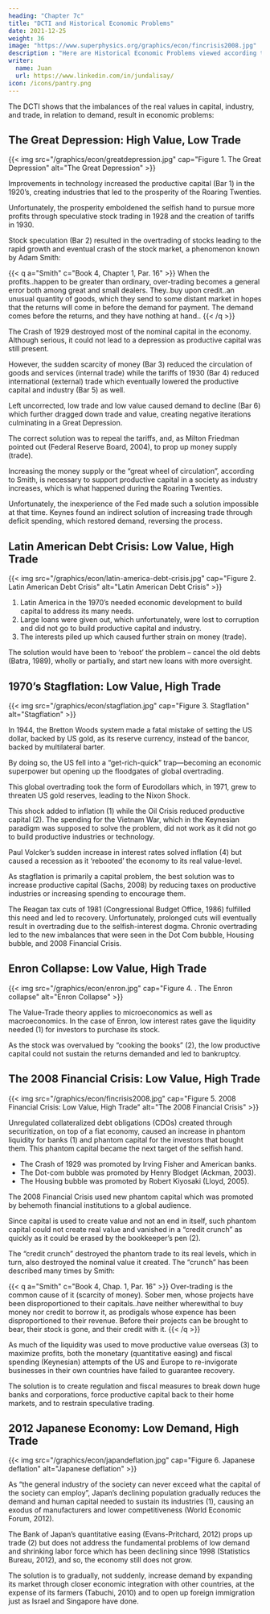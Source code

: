 ```yaml
---
heading: "Chapter 7c"
title: "DCTI and Historical Economic Problems"
date: 2021-12-25
weight: 36
image: "https://www.superphysics.org/graphics/econ/fincrisis2008.jpg"
description : "Here are Historical Economic Problems viewed according to the DCTI model"
writer:
  name: Juan
  url: https://www.linkedin.com/in/jundalisay/
icon: /icons/pantry.png
---
```



The DCTI shows that the imbalances of the real values in capital, industry, and trade, in relation to demand, result in economic problems:


## The Great Depression: High Value, Low Trade

{{< img src="/graphics/econ/greatdepression.jpg" cap="Figure 1. The Great Depression" alt="The Great Depression" >}}

Improvements in technology increased the productive capital (Bar 1) in the 1920’s, creating industries that led to the prosperity of the Roaring Twenties. 

Unfortunately, the prosperity emboldened the selfish hand to pursue more profits through speculative stock trading in 1928 and the creation of tariffs in 1930. 

Stock speculation (Bar 2) resulted in the overtrading of stocks leading to the rapid growth and eventual crash of the stock market, a phenomenon known by Adam Smith:

{{< q a="Smith" c="Book 4, Chapter 1, Par. 16" >}}
When the profits..happen to be greater than ordinary, over-trading becomes a general error both among great and small dealers. They..buy upon credit..an unusual quantity of goods, which they send to some distant market in hopes that the returns will come in before the demand for payment. The demand comes before the returns, and they have nothing at hand..
{{< /q >}}

The Crash of 1929 destroyed most of the nominal capital in the economy. Although serious, it could not lead to a depression as productive capital was still present. 

However, the sudden scarcity of money (Bar 3) reduced the circulation of goods and services (internal trade) while the tariffs of 1930 (Bar 4) reduced international (external) trade which eventually lowered the productive capital and industry (Bar 5) as well. 

Left uncorrected, low trade and low value caused demand to decline (Bar 6) which further dragged down trade and value, creating negative iterations culminating in a Great Depression. 

The correct solution was to repeal the tariffs, and, as Milton Friedman pointed out (Federal Reserve Board, 2004), to prop up money supply (trade).

Increasing the money supply or the “great wheel of circulation”, according to Smith, is necessary to support productive capital in a society as industry increases, which is what happened during the Roaring Twenties. 

Unfortunately, the inexperience of the Fed made such a solution impossible at that time. Keynes found an indirect solution of increasing trade through deficit spending, which restored demand, reversing the process.



## Latin American Debt Crisis: Low Value, High Trade

{{< img src="/graphics/econ/latin-america-debt-crisis.jpg" cap="Figure 2. Latin American Debt Crisis" alt="Latin American Debt Crisis" >}}

1. Latin America in the 1970’s needed economic development to build capital to address its many needs. 
2. Large loans were given out, which unfortunately, were lost to corruption and did not go to build productive capital and industry. 
3. The interests piled up which caused further strain on money (trade). 

The solution would have been to ‘reboot’ the problem – cancel the old debts (Batra, 1989), wholly or partially, and start new loans with more oversight.


## 1970’s Stagflation: Low Value, High Trade

{{< img src="/graphics/econ/stagflation.jpg" cap="Figure 3. Stagflation" alt="Stagflation" >}}

In 1944, the Bretton Woods system made a fatal mistake of setting the US dollar, backed by US gold, as its reserve currency, instead of the bancor, backed by multilateral barter. 

By doing so, the US fell into a “get-rich-quick” trap—becoming an economic superpower but opening up the floodgates of global overtrading. 

This global overtrading took the form of Eurodollars which, in 1971, grew to threaten US gold reserves, leading to the Nixon Shock. 

This shock added to inflation (1) while the Oil Crisis reduced productive capital (2). The spending for the Vietnam War, which in the Keynesian paradigm was supposed to solve the problem, did not work as it did not go to build productive industries or technology. 

Paul Volcker’s sudden increase in interest rates solved inflation (4) but caused a recession as it ‘rebooted’ the economy to its real value-level. 

As stagflation is primarily a capital problem, the best solution was to increase productive capital (Sachs, 2008) by reducing taxes on productive industries or increasing spending to encourage them. 

The Reagan tax cuts of 1981 (Congressional Budget Office, 1986) fulfilled this need and led to recovery. Unfortunately, prolonged cuts will eventually result in overtrading due to the selfish-interest dogma. Chronic overtrading led to the new imbalances that were seen in the Dot Com bubble, Housing bubble, and 2008 Financial Crisis.



## Enron Collapse: Low Value, High Trade

{{< img src="/graphics/econ/enron.jpg" cap="Figure 4. . The Enron collapse" alt="Enron Collapse" >}}

The Value-Trade theory applies to microeconomics as well as macroeconomics. In the case of Enron, low interest rates gave the liquidity needed (1) for investors to purchase its stock. 

As the stock was overvalued by “cooking the books” (2), the low productive capital could not sustain the returns demanded and led to bankruptcy.


## The 2008 Financial Crisis: Low Value, High Trade

{{< img src="/graphics/econ/fincrisis2008.jpg" cap="Figure 5. 2008 Financial Crisis: Low Value, High Trade" alt="The 2008 Financial Crisis" >}}

Unregulated collateralized debt obligations (CDOs) created through securitization, on top of a fiat economy, caused an increase in phantom liquidity for banks (1) and phantom capital for the investors that bought them. This phantom capital became the next target of the selfish hand. 

- The Crash of 1929 was promoted by Irving Fisher and American banks.
- The Dot-com bubble was promoted by Henry Blodget (Ackman, 2003).
- The Housing bubble was promoted by Robert Kiyosaki (Lloyd, 2005).

The 2008 Financial Crisis used new phantom capital which was promoted by behemoth financial institutions to a global audience.

Since capital is used to create value and not an end in itself, such phantom capital could not create real value and vanished in a “credit crunch” as quickly as it could be erased by the bookkeeper’s pen (2). 

The “credit crunch” destroyed the phantom trade to its real levels, which in turn, also destroyed the nominal value it created. The “crunch” has been described many times by Smith:


{{< q a="Smith" c="Book 4, Chap. 1, Par. 16" >}}
Over-trading is the common cause of it (scarcity of money). Sober men, whose projects have been disproportioned to their capitals..have neither wherewithal to buy money nor credit to borrow it, as prodigals whose expence has been disproportioned to their revenue. Before their projects can be brought to bear, their stock is gone, and their credit with it.
{{< /q >}}


As much of the liquidity was used to move productive value overseas (3) to maximize profits, both the monetary (quantitative easing) and fiscal spending (Keynesian) attempts of the US and Europe to re-invigorate businesses in their own countries have failed to guarantee recovery. 

The solution is to create regulation and fiscal measures to break down huge banks and corporations, force productive capital back to their home markets, and to restrain speculative trading.


## 2012 Japanese Economy: Low Demand, High Trade

{{< img src="/graphics/econ/japandeflation.jpg" cap="Figure 6. Japanese deflation" alt="Japanese deflation" >}}


As “the general industry of the society can never exceed what the capital of the society can employ”, Japan’s declining population gradually reduces the demand and human capital needed to sustain its industries (1), causing an exodus of manufacturers and lower competitiveness (World Economic Forum, 2012). 

The Bank of Japan’s quantitative easing (Evans-Pritchard, 2012) props up trade (2) but does not address the fundamental problems of low demand and shrinking labor force which has been declining since 1998 (Statistics Bureau, 2012), and so, the economy still does not grow. 

The solution is to gradually, not suddenly, increase demand by expanding its market through closer economic integration with other countries, at the expense of its farmers (Tabuchi, 2010) and to open up foreign immigration just as Israel and Singapore have done.
